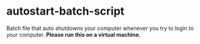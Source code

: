 # autostart-batch-script
Batch file that auto shutdowns your computer whenever you try to login to your computer.
**Please run this on a virtual machine.**
